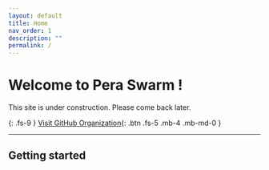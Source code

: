 ```yaml
---
layout: default
title: Home
nav_order: 1
description: ""
permalink: /
---
```


# Welcome to Pera Swarm !

This site is under construction. Please come back later.

{: .fs-9 }
[Visit GitHub Organization](https://github.com/Pera-Swarm){: .btn .fs-5 .mb-4 .mb-md-0 }

---

## Getting started
